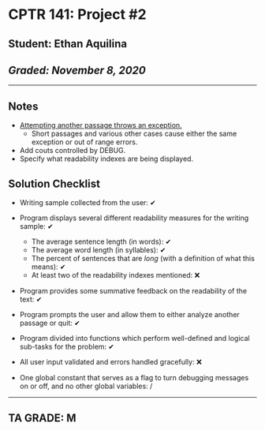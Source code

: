 # CPTR 141: Project #2
## Student: Ethan Aquilina
## *Graded: November 8, 2020*
------
## Notes
* [Attempting another passage throws an exception.](https://gyazo.com/e3e22a9787594c0f94cc0778605a6d6a)
    * Short passages and various other cases cause either the same exception or out of range errors.
* Add couts controlled by DEBUG.
* Specify what readability indexes are being displayed.

## Solution Checklist
* Writing sample collected from the user: ✔

* Program displays several different readability measures for the writing sample: ✔
    * The average sentence length (in words): ✔
    * The average word length (in syllables): ✔
    * The percent of sentences that are *long* (with a definition of what this means): ✔
    * At least two of the readability indexes mentioned: ❌

* Program provides some summative feedback on the readability of the text: ✔
   
* Program prompts the user and allow them to either analyze another passage or quit: ✔

* Program divided into functions which perform well-defined and logical sub-tasks for the problem: ✔

* All user input validated and errors handled gracefully: ❌

* One global constant that serves as a flag to turn debugging messages on or off, and no other global variables: /

---
## TA GRADE: M